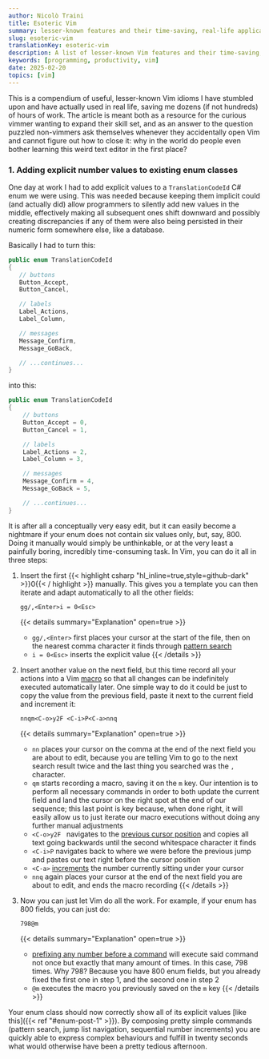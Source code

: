 ```yaml
---
author: Nicolò Traini
title: Esoteric Vim
summary: lesser-known features and their time-saving, real-life applications
slug: esoteric-vim
translationKey: esoteric-vim
description: A list of lesser-known Vim features and their time-saving, real-life applications
keywords: [programming, productivity, vim]
date: 2025-02-20
topics: [vim]
---
```


This is a compendium of useful, lesser-known Vim idioms I have stumbled upon and have actually used
in real life, saving me dozens (if not hundreds) of hours of work. The article is meant both as a
resource for the curious vimmer wanting to expand their skill set, and as an answer to the question
puzzled non-vimmers ask themselves whenever they accidentally open Vim and cannot figure out how to
close it: why in the world do people even bother learning this weird text editor in the first place?

### 1. Adding explicit number values to existing enum classes

One day at work I had to add explicit values to a `TranslationCodeId` C# enum we were using. This
was needed because keeping them implicit could (and actually did) allow programmers to silently add
new values in the middle, effectively making all subsequent ones shift downward and possibly
creating discrepancies if any of them were also being persisted in their numeric form somewhere else,
like a database.

Basically I had to turn this:

```csharp {lineNos=inline tabWidth=4 style=github-dark anchorlinenos=true lineanchors=enum-pre}
public enum TranslationCodeId
{
   // buttons
   Button_Accept,
   Button_Cancel,

   // labels
   Label_Actions,
   Label_Column,

   // messages
   Message_Confirm,
   Message_GoBack,

   // ...continues...
}
```

into this:

```csharp {lineNos=inline tabWidth=4 style=github-dark anchorlinenos=true lineanchors=enum-post}
public enum TranslationCodeId
{
    // buttons
    Button_Accept = 0,
    Button_Cancel = 1,

    // labels
    Label_Actions = 2,
    Label_Column = 3,

    // messages
    Message_Confirm = 4,
    Message_GoBack = 5,

    // ...continues...
}
```

It is after all a conceptually very easy edit, but it can easily become a nightmare if your enum
does not contain six values only, but, say, 800. Doing it manually would simply be unthinkable, or
at the very least a painfully boring, incredibly time-consuming task. In Vim, you can do it all in
three steps:

1. Insert the first {{< highlight csharp "hl_inline=true,style=github-dark" >}}0{{< / highlight >}}
   manually. This gives you a template you can then iterate and adapt automatically to all the other
   fields:

   `gg/,<Enter>i = 0<Esc>`

   {{< details summary="Explanation" open=true >}}

   - `gg/,<Enter>` first places your cursor at the start of the file, then on the nearest comma
     character it finds through [pattern search](https://vimhelp.org/pattern.txt.html#%2F "'/' on vimhelp.org")
   - `i = 0<Esc>` inserts the explicit value
     {{< /details >}}

2. Insert another value on the next field, but this time record all your actions into a Vim
   [macro](https://vimhelp.org/repeat.txt.html#q "'q recording' on vimhelp.org") so that all changes
   can be indefinitely executed automatically later. One simple way to do it could be just to copy
   the value from the previous field, paste it next to the current field and increment it:

   `nnqm<C-o>y2F <C-i>P<C-a>nnq`

   {{< details summary="Explanation" open=true >}}

   - `nn` places your cursor on the comma at the end of the next field you are about to edit,
     because you are telling Vim to go to the next search result twice and the last thing you
     searched was the `,` character.
   - `qm` starts recording a macro, saving it on the `m` key. Our intention is to perform all
     necessary commands in order to both update the current field and land the cursor on the right
     spot at the end of our sequence; this last point is key because, when done right, it will
     easily allow us to just iterate our macro executions without doing any further manual
     adjustments
   - `<C-o>y2F ` navigates to the [previous cursor
     position](https://vimhelp.org/motion.txt.html#CTRL-O "jump list documentation on vimhelp.org")
     and copies all text going backwards until the second whitespace character it finds
   - `<C-i>P` navigates back to where we were before the previous jump and pastes our text right
     before the cursor position
   - `<C-a>` [increments](https://vimhelp.org/change.txt.html#CTRL-A "Command documentation on
vimhelp.org") the number currently sitting under your cursor
   - `nnq` again places your cursor at the end of the next field you are about to edit, and ends the
     macro recording
     {{< /details >}}

3. Now you can just let Vim do all the work. For example, if your enum has 800 fields, you can just
   do:

   `798@m`

   {{< details summary="Explanation" open=true  >}}

   - [prefixing any number before a command](https://vimhelp.org/intro.txt.html#count "count documentation on vimhelp.org")
     will execute said command not once but exactly that many amount of times. In this case, 798
     times. Why 798? Because you have 800 enum fields, but you already
     fixed the first one in step 1, and the second one in step 2
   - `@m` executes the macro you previously saved on the `m` key
     {{< /details >}}

Your enum class should now correctly show all of its explicit values [like this]({{< ref
"#enum-post-1" >}}). By composing pretty simple commands (pattern search, jump list navigation,
sequential number increments) you are quickly able to express complex behaviours and fulfill in
twenty seconds what would otherwise have been a pretty tedious afternoon.
